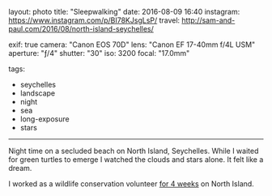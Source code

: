 layout: photo
title: "Sleepwalking"
date: 2016-08-09 16:40
instagram: https://www.instagram.com/p/BI78KJsgLsP/
travel: http://sam-and-paul.com/2016/08/north-island-seychelles/

exif: true
camera: "Canon EOS 70D"
lens: "Canon EF 17-40mm f/4L USM"
aperture: "ƒ/4"
shutter: "30"
iso: 3200
focal: "17.0mm"

tags:
  - seychelles
  - landscape
  - night
  - sea
  - long-exposure
  - stars
---

Night time on a secluded beach on North Island, Seychelles. While I waited for green turtles to emerge I watched the clouds and stars alone. It felt like a dream.

I worked as a wildlife conservation volunteer [for 4 weeks](http://sam-and-paul.com/2016/08/north-island-seychelles/) on North Island.
